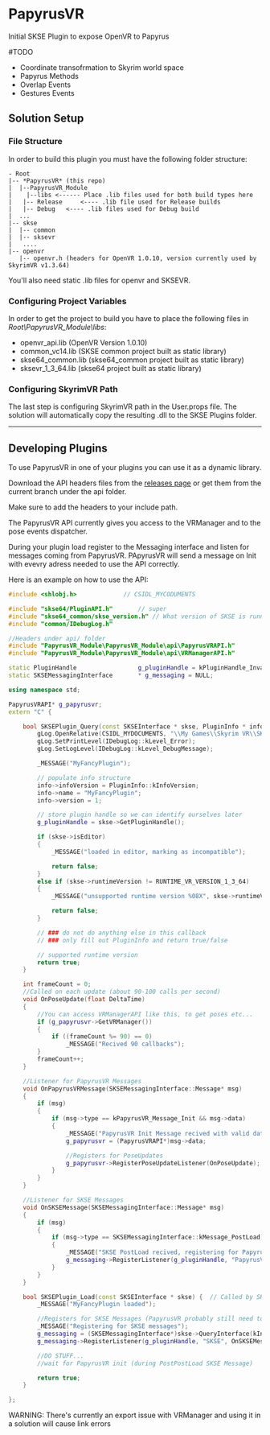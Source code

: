 # PapyrusVR
Initial SKSE Plugin to expose OpenVR to Papyrus

#TODO
- Coordinate transofrmation to Skyrim world space
- Papyrus Methods
- Overlap Events
- Gestures Events

## Solution Setup
### File Structure
In order to build this plugin you must have the following folder structure:

```
- Root 
|-- *PapyrusVR* (this repo)
|  |--PapyrusVR_Module
|    |--libs <------ Place .lib files used for both build types here
|	|-- Release 	<---- .lib file used for Release builds
|	|-- Debug	<---- .lib files used for Debug build
|  ...
|-- skse
|  |-- common
|  |-- sksevr
|   ....
|-- openvr
   |-- openvr.h (headers for OpenVR 1.0.10, version currently used by SkyrimVR v1.3.64)
```

You'll also need static .lib files for openvr and SKSEVR.

### Configuring Project Variables

In order to get the project to build you have to place the following files in *Root\PapyrusVR_Module\libs*:
- openvr_api.lib (OpenVR Version 1.0.10)
- common_vc14.lib    (SKSE common project built as static library)
- skse64_common.lib  (skse64_common project built as static library)
- sksevr_1_3_64.lib  (skse64 project built as static library)


### Configuring SkyrimVR Path

The last step is configuring SkyrimVR path in the User.props file. 
The solution will automatically copy the resulting .dll to the SKSE Plugins folder.

---

## Developing Plugins
To use PapyrusVR in one of your plugins you can use it as a dynamic library.

Download the API headers files from the [releases page](https://github.com/artumino/PapyrusVR/releases) or get them from the current branch under the api folder.

Make sure to add the headers to your include path.

The PapyrusVR API currently gives you access to the VRManager and to the pose events dispatcher.

During your plugin load register to the Messaging interface and listen for messages coming from PapyrusVR.
PApyrusVR will send a message on Init with evevry adress needed to use the API correctly.

Here is an example on how to use the API:
```C++
#include <shlobj.h>				// CSIDL_MYCODUMENTS

#include "skse64/PluginAPI.h"		// super
#include "skse64_common/skse_version.h"	// What version of SKSE is running?
#include "common/IDebugLog.h"

//Headers under api/ folder
#include "PapyrusVR_Module\PapyrusVR_Module\api\PapyrusVRAPI.h"
#include "PapyrusVR_Module\PapyrusVR_Module\api\VRManagerAPI.h"

static PluginHandle					g_pluginHandle = kPluginHandle_Invalid;
static SKSEMessagingInterface		* g_messaging = NULL;

using namespace std;

PapyrusVRAPI* g_papyrusvr;
extern "C" {

	bool SKSEPlugin_Query(const SKSEInterface * skse, PluginInfo * info) {	// Called by SKSE to learn about this plugin and check that it's safe to load it
		gLog.OpenRelative(CSIDL_MYDOCUMENTS, "\\My Games\\Skyrim VR\\SKSE\\MyFancyPlugin.log");
		gLog.SetPrintLevel(IDebugLog::kLevel_Error);
		gLog.SetLogLevel(IDebugLog::kLevel_DebugMessage);

		_MESSAGE("MyFancyPlugin");

		// populate info structure
		info->infoVersion = PluginInfo::kInfoVersion;
		info->name = "MyFancyPlugin";
		info->version = 1;

		// store plugin handle so we can identify ourselves later
		g_pluginHandle = skse->GetPluginHandle();

		if (skse->isEditor)
		{
			_MESSAGE("loaded in editor, marking as incompatible");

			return false;
		}
		else if (skse->runtimeVersion != RUNTIME_VR_VERSION_1_3_64)
		{
			_MESSAGE("unsupported runtime version %08X", skse->runtimeVersion);

			return false;
		}

		// ### do not do anything else in this callback
		// ### only fill out PluginInfo and return true/false

		// supported runtime version
		return true;
	}

	int frameCount = 0;
	//Called on each update (about 90-100 calls per second)
	void OnPoseUpdate(float DeltaTime)
	{
		//You can access VRManagerAPI like this, to get poses etc...
		if (g_papyrusvr->GetVRManager())
		{
			if ((frameCount %= 90) == 0)
				_MESSAGE("Recived 90 callbacks");
		}
		frameCount++;
	}

	//Listener for PapyrusVR Messages
	void OnPapyrusVRMessage(SKSEMessagingInterface::Message* msg)
	{
		if (msg)
		{
			if (msg->type == kPapyrusVR_Message_Init && msg->data)
			{
				_MESSAGE("PapyrusVR Init Message recived with valid data, registering for pose update callback");
				g_papyrusvr = (PapyrusVRAPI*)msg->data;

				//Registers for PoseUpdates
				g_papyrusvr->RegisterPoseUpdateListener(OnPoseUpdate);
			}
		}
	}

	//Listener for SKSE Messages
	void OnSKSEMessage(SKSEMessagingInterface::Message* msg)
	{
		if (msg)
		{
			if (msg->type == SKSEMessagingInterface::kMessage_PostLoad)
			{
				_MESSAGE("SKSE PostLoad recived, registering for PapyrusVR messages");
				g_messaging->RegisterListener(g_pluginHandle, "PapyrusVR", OnPapyrusVRMessage);
			}
		}
	}

	bool SKSEPlugin_Load(const SKSEInterface * skse) {	// Called by SKSE to load this plugin
		_MESSAGE("MyFancyPlugin loaded");

		//Registers for SKSE Messages (PapyrusVR probably still need to load, wait for SKSE message PostLoad)
		_MESSAGE("Registering for SKSE messages");
		g_messaging = (SKSEMessagingInterface*)skse->QueryInterface(kInterface_Messaging);
		g_messaging->RegisterListener(g_pluginHandle, "SKSE", OnSKSEMessage);

		//DO STUFF...
		//wait for PapyrusVR init (during PostPostLoad SKSE Message)

		return true;
	}

};
```

WARNING: There's currently an export issue with VRManager and using it in a solution will cause link errors
